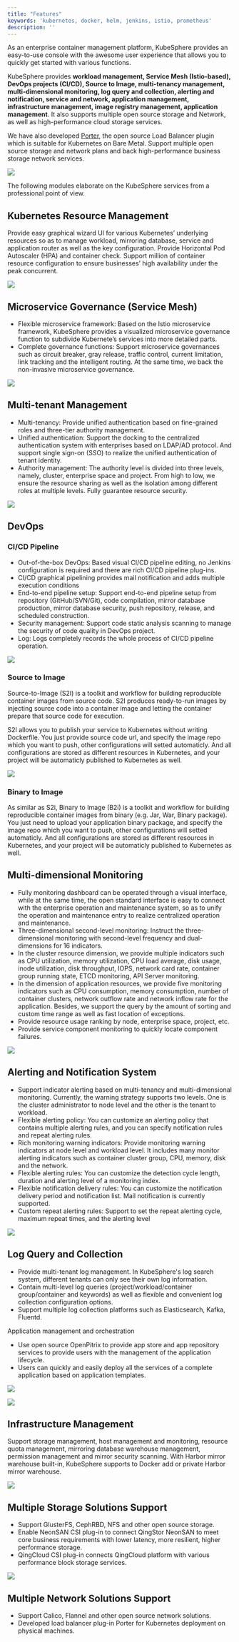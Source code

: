```yaml
---
title: "Features"
keywords: 'kubernetes, docker, helm, jenkins, istio, prometheus'
description: ''
---
```


As an enterprise container management platform, KubeSphere provides an easy-to-use console with the awesome user experience that allows you to quickly get started with various functions.

KubeSphere provides **workload management, Service Mesh (Istio-based), DevOps projects (CI/CD), Source to Image, multi-tenancy management, multi-dimensional monitoring, log query and collection, alerting and notification, service and network, application management, infrastructure management, image registry management, application management**. It also supports multiple open source storage and Network, as well as high-performance cloud storage services.

We have also developed [Porter](https://github.com/kubesphere/porter), the open source Load Balancer plugin which is suitable for Kubernetes on Bare Metal. Support multiple open source storage and network plans and back high-performance business storage network services.

![](https://pek3b.qingstor.com/kubesphere-docs/png/20200106120504.png)

The following modules elaborate on the KubeSphere services from a professional point of view.

## Kubernetes Resource Management

Provide easy graphical wizard UI for various Kubernetes’ underlying resources so as to manage workload, mirroring database, service and application router as well as the key configuration. Provide Horizontal Pod Autoscaler (HPA) and container check. Support million of container resource configuration to ensure businesses’ high availability under the peak concurrent.

![](https://pek3b.qingstor.com/kubesphere-docs/png/20200106120559.png)

## Microservice Governance (Service Mesh)

- Flexible microservice framework: Based on the Istio microservice framework, KubeSphere provides a visualized microservice governance function to subdivide Kubernete’s services into more detailed parts.
- Complete governance functions: Support microservice governances such as circuit breaker, gray release, traffic control, current limitation, link tracking and the intelligent routing. At the same time, we back the non-invasive microservice governance.

![](https://pek3b.qingstor.com/kubesphere-docs/png/20190713002111.png)


## Multi-tenant Management

- Multi-tenancy: Provide unified authentication based on fine-grained roles and three-tier authority management.
- Unified authentication: Support the docking to the centralized authentication system with enterprises based on LDAP/AD protocol. And support single sign-on (SSO) to realize the unified authentication of tenant identity.
- Authority management: The authority level is divided into three levels, namely, cluster, enterprise space and project. From high to low, we ensure the resource sharing as well as the isolation among different roles at multiple levels. Fully guarantee resource security.

![](https://pek3b.qingstor.com/kubesphere-docs/png/20191017150642.png)

## DevOps

### CI/CD Pipeline

- Out-of-the-box DevOps: Based visual CI/CD pipeline editing, no Jenkins configuration is required and there are rich CI/CD pipeline plug-ins.
- CI/CD graphical pipelining provides mail notification and adds multiple execution conditions
- End-to-end pipeline setup: Support end-to-end pipeline setup from repository (GitHub/SVN/Git), code compilation, mirror database production, mirror database security, push repository, release, and scheduled construction.
- Security management: Support code static analysis scanning to manage the security of code quality in DevOps project.
- Log: Logs completely records the whole process of CI/CD pipeline operation.

![](https://pek3b.qingstor.com/kubesphere-docs/png/20191017153203.png)

### Source to Image

Source-to-Image (S2I) is a toolkit and workflow for building reproducible container images from source code. S2I produces ready-to-run images by injecting source code into a container image and letting the container prepare that source code for execution.

S2I allows you to publish your service to Kubernetes without writing Dockerfile. You just provide source code url, and specify the image repo which you want to push, other configurations will setted automaticly. And all configurations are stored as different resources in Kubernetes, and your project will be automaticly published to Kubernetes as well.


![](https://pek3b.qingstor.com/kubesphere-docs/png/20191017152542.png)

### Binary to Image

As similar as S2i, Binary to Image (B2i) is a toolkit and workflow for building reproducible container images from binary (e.g. Jar, War, Binary package). You just need to upload your application binary package, and specify the image repo which you want to push, other configurations will setted automaticly. And all configurations are stored as different resources in Kubernetes, and your project will be automaticly published to Kubernetes as well.


## Multi-dimensional Monitoring

- Fully monitoring dashboard can be operated through a visual interface, while at the same time, the open standard interface is easy to connect with the enterprise operation and maintenance system, so as to unify the operation and maintenance entry to realize centralized operation and maintenance.
- Three-dimensional second-level monitoring: Instruct the three-dimensional monitoring with second-level frequency and dual-dimensions for 16 indicators.
- In the cluster resource dimension, we provide multiple indicators such as CPU utilization, memory utilization, CPU load average, disk usage, inode utilization, disk throughput, IOPS, network card rate, container group running state, ETCD monitoring, API Server monitoring.
- In the dimension of application resources, we provide five monitoring indicators such as CPU consumption, memory consumption, number of container clusters, network outflow rate and network inflow rate for the application. Besides, we support the query by the amount of sorting and custom time range as well as fast location of exceptions.
- Provide resource usage ranking by node, enterprise space, project, etc.
- Provide service component monitoring to quickly locate component failures.

![](https://pek3b.qingstor.com/kubesphere-docs/png/20191017150930.png)

## Alerting and Notification System

- Support indicator alerting based on multi-tenancy and multi-dimensional monitoring. Currently, the warning strategy supports two levels. One is the cluster administrator to node level and the other is the tenant to workload.
- Flexible alerting policy: You can customize an alerting policy that contains multiple alerting rules, and you can specify notification rules and repeat alerting rules.
- Rich monitoring warning indicators: Provide monitoring warning indicators at node level and workload level. It includes many monitor alerting indicators such as container cluster group, CPU, memory, disk and the network.
- Flexible alerting rules: You can customize the detection cycle length, duration and alerting level of a monitoring index.
- Flexible notification delivery rules: You can customize the notification delivery period and notification list. Mail notification is currently supported.
- Custom repeat alerting rules: Support to set the repeat alerting cycle, maximum repeat times, and the alerting level

![](https://pek3b.qingstor.com/kubesphere-docs/png/20191017151933.png)

## Log Query and Collection

- Provide multi-tenant log management. In KubeSphere's log search system, different tenants can only see their own log information.
- Contain multi-level log queries (project/workload/container group/container and keywords) as well as flexible and convenient log collection configuration options.
- Support multiple log collection platforms such as Elasticsearch, Kafka, Fluentd.

Application management and orchestration
- Use open source OpenPitrix to provide app store and app repository services to provide users with the management of the application lifecycle.
- Users can quickly and easily deploy all the services of a complete application based on application templates.

![](https://pek3b.qingstor.com/kubesphere-docs/png/20191017151418.png)

![](https://pek3b.qingstor.com/kubesphere-docs/png/20191017152007.png)

## Infrastructure Management

Support storage management, host management and monitoring, resource quota management, mirroring database warehouse management, permission management and mirror security scanning. With Harbor mirror warehouse built-in, KubeSphere supports to Docker add or private Harbor mirror warehouse.

![](https://pek3b.qingstor.com/kubesphere-docs/png/20191017151554.png)

## Multiple Storage Solutions Support

- Support GlusterFS, CephRBD, NFS and other open source storage.
- Enable NeonSAN CSI plug-in to connect QingStor NeonSAN to meet core business requirements with lower latency, more resilient, higher performance storage.
- QingCloud CSI plug-in connects QingCloud platform with various performance block storage services.

![](https://pek3b.qingstor.com/kubesphere-docs/png/20191017151706.png)

## Multiple Network Solutions Support

- Support Calico, Flannel and other open source network solutions.
- Developed load balancer plug-in Porter for Kubernetes deployment on physical machines.
